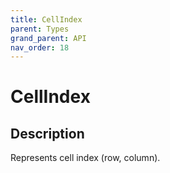 ```yaml
---
title: CellIndex
parent: Types
grand_parent: API
nav_order: 18
---
```

# CellIndex
## Description
Represents cell index (row, column).

